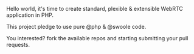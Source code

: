 Hello world, it's time to create standard, plexible & extensible WebRTC application in PHP.

This project pledge to use pure @php & @swoole code.

You interested? fork the available repos and starting submitting your pull requests.
